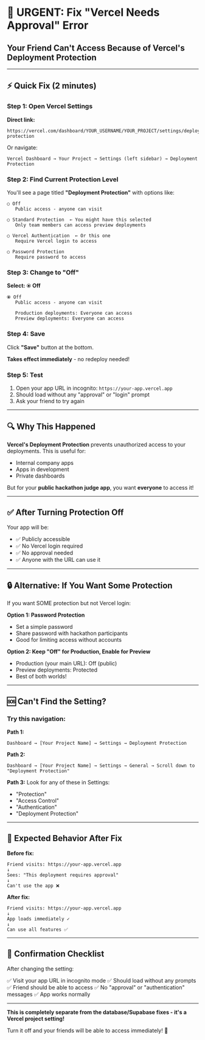 # 🚨 URGENT: Fix "Vercel Needs Approval" Error

## Your Friend Can't Access Because of Vercel's Deployment Protection

---

## ⚡ Quick Fix (2 minutes)

### Step 1: Open Vercel Settings

**Direct link:**
```
https://vercel.com/dashboard/YOUR_USERNAME/YOUR_PROJECT/settings/deployment-protection
```

Or navigate:
```
Vercel Dashboard → Your Project → Settings (left sidebar) → Deployment Protection
```

### Step 2: Find Current Protection Level

You'll see a page titled **"Deployment Protection"** with options like:

```
○ Off
   Public access - anyone can visit

○ Standard Protection  ← You might have this selected
   Only team members can access preview deployments
   
○ Vercel Authentication  ← Or this one
   Require Vercel login to access
   
○ Password Protection
   Require password to access
```

### Step 3: Change to "Off"

**Select:** ⦿ **Off**

```
⦿ Off
   Public access - anyone can visit
   
   Production deployments: Everyone can access
   Preview deployments: Everyone can access
```

### Step 4: Save

Click **"Save"** button at the bottom.

**Takes effect immediately** - no redeploy needed!

### Step 5: Test

1. Open your app URL in incognito: `https://your-app.vercel.app`
2. Should load without any "approval" or "login" prompt
3. Ask your friend to try again

---

## 🔍 Why This Happened

**Vercel's Deployment Protection** prevents unauthorized access to your deployments. This is useful for:
- Internal company apps
- Apps in development
- Private dashboards

But for your **public hackathon judge app**, you want **everyone** to access it!

---

## ✅ After Turning Protection Off

Your app will be:
- ✅ Publicly accessible
- ✅ No Vercel login required
- ✅ No approval needed
- ✅ Anyone with the URL can use it

---

## 🔒 Alternative: If You Want Some Protection

If you want SOME protection but not Vercel login:

**Option 1: Password Protection**
- Set a simple password
- Share password with hackathon participants
- Good for limiting access without accounts

**Option 2: Keep "Off" for Production, Enable for Preview**
- Production (your main URL): Off (public)
- Preview deployments: Protected
- Best of both worlds!

---

## 🆘 Can't Find the Setting?

### Try this navigation:

**Path 1:**
```
Dashboard → [Your Project Name] → Settings → Deployment Protection
```

**Path 2:**
```
Dashboard → [Your Project Name] → Settings → General → Scroll down to "Deployment Protection"
```

**Path 3:**
Look for any of these in Settings:
- "Protection"
- "Access Control"  
- "Authentication"
- "Deployment Protection"

---

## 🎯 Expected Behavior After Fix

**Before fix:**
```
Friend visits: https://your-app.vercel.app
↓
Sees: "This deployment requires approval"
↓
Can't use the app ❌
```

**After fix:**
```
Friend visits: https://your-app.vercel.app
↓
App loads immediately ✓
↓
Can use all features ✅
```

---

## 📝 Confirmation Checklist

After changing the setting:

✅ Visit your app URL in incognito mode
✅ Should load without any prompts
✅ Friend should be able to access
✅ No "approval" or "authentication" messages
✅ App works normally

---

**This is completely separate from the database/Supabase fixes - it's a Vercel project setting!**

Turn it off and your friends will be able to access immediately! 🚀

